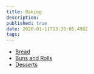 ```yaml
---
title: Baking
description:
published: true
date: 2020-01-11T13:33:05.498Z
tags:
---
```


- [Bread](baking/bread)
- [Buns and Rolls](baking/buns-and-rolls)
- [Desserts](baking/desserts)
